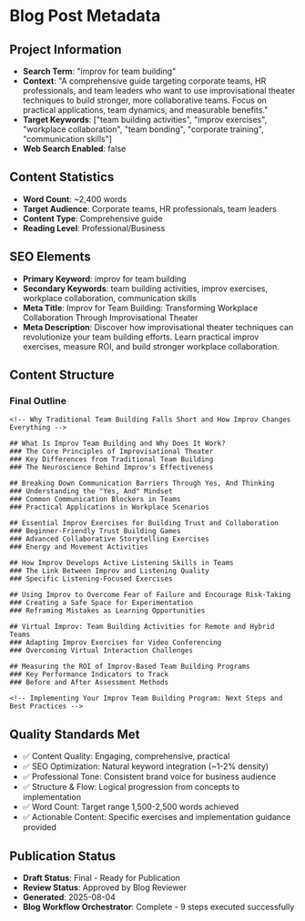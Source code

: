 # Blog Post Metadata

## Project Information
- **Search Term**: "improv for team building"
- **Context**: "A comprehensive guide targeting corporate teams, HR professionals, and team leaders who want to use improvisational theater techniques to build stronger, more collaborative teams. Focus on practical applications, team dynamics, and measurable benefits."
- **Target Keywords**: ["team building activities", "improv exercises", "workplace collaboration", "team bonding", "corporate training", "communication skills"]
- **Web Search Enabled**: false

## Content Statistics
- **Word Count**: ~2,400 words
- **Target Audience**: Corporate teams, HR professionals, team leaders
- **Content Type**: Comprehensive guide
- **Reading Level**: Professional/Business

## SEO Elements
- **Primary Keyword**: improv for team building
- **Secondary Keywords**: team building activities, improv exercises, workplace collaboration, communication skills
- **Meta Title**: Improv for Team Building: Transforming Workplace Collaboration Through Improvisational Theater
- **Meta Description**: Discover how improvisational theater techniques can revolutionize your team building efforts. Learn practical improv exercises, measure ROI, and build stronger workplace collaboration.

## Content Structure
### Final Outline
```
<!-- Why Traditional Team Building Falls Short and How Improv Changes Everything -->

## What Is Improv Team Building and Why Does It Work?
### The Core Principles of Improvisational Theater
### Key Differences from Traditional Team Building
### The Neuroscience Behind Improv's Effectiveness

## Breaking Down Communication Barriers Through Yes, And Thinking
### Understanding the "Yes, And" Mindset
### Common Communication Blockers in Teams
### Practical Applications in Workplace Scenarios

## Essential Improv Exercises for Building Trust and Collaboration
### Beginner-Friendly Trust Building Games
### Advanced Collaborative Storytelling Exercises
### Energy and Movement Activities

## How Improv Develops Active Listening Skills in Teams
### The Link Between Improv and Listening Quality
### Specific Listening-Focused Exercises

## Using Improv to Overcome Fear of Failure and Encourage Risk-Taking
### Creating a Safe Space for Experimentation
### Reframing Mistakes as Learning Opportunities

## Virtual Improv: Team Building Activities for Remote and Hybrid Teams
### Adapting Improv Exercises for Video Conferencing
### Overcoming Virtual Interaction Challenges

## Measuring the ROI of Improv-Based Team Building Programs
### Key Performance Indicators to Track
### Before and After Assessment Methods

<!-- Implementing Your Improv Team Building Program: Next Steps and Best Practices -->
```

## Quality Standards Met
- ✅ Content Quality: Engaging, comprehensive, practical
- ✅ SEO Optimization: Natural keyword integration (~1-2% density)
- ✅ Professional Tone: Consistent brand voice for business audience
- ✅ Structure & Flow: Logical progression from concepts to implementation
- ✅ Word Count: Target range 1,500-2,500 words achieved
- ✅ Actionable Content: Specific exercises and implementation guidance provided

## Publication Status
- **Draft Status**: Final - Ready for Publication
- **Review Status**: Approved by Blog Reviewer
- **Generated**: 2025-08-04
- **Blog Workflow Orchestrator**: Complete - 9 steps executed successfully